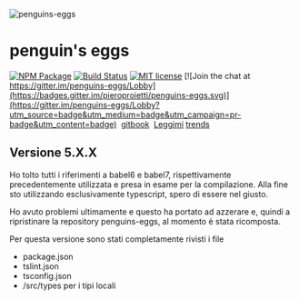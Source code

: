 ![penguins-eggs](https://github.com/pieroproietti/penguins-eggs/blob/master/assets/penguins-eggs.png?raw=true)
# penguin's eggs

[![NPM Package](https://img.shields.io/npm/v/penguins-eggs.svg?style=flat)](https://npmjs.org/package/penguins-eggs "View this project on npm")
[![Build Status](https://travis-ci.org/pieroproietti/penguins-eggs.svg?branch=master)](https://travis-ci.org/pieroproietti/penguins-eggs)
[![MIT license](http://img.shields.io/badge/license-MIT-brightgreen.svg)](http://opensource.org/licenses/MIT)
[![Join the chat at https://gitter.im/penguins-eggs/Lobby](https://badges.gitter.im/pieroproietti/penguins-eggs.svg)](https://gitter.im/penguins-eggs/Lobby?utm_source=badge&utm_medium=badge&utm_campaign=pr-badge&utm_content=badge)
&nbsp;[gitbook](https://penguin-s-eggs.gitbook.io/project/) &nbsp;[Leggimi](./README.it_IT.md)&nbsp;[trends](https://www.npmtrends.com/penguins-eggs) 


## Versione 5.X.X
Ho tolto tutti i riferimenti a babel6 e babel7, rispettivamente  precedentemente utilizzata  e presa in esame per la compilazione. Alla fine sto utilizzando esclusivamente typescript, spero di essere nel giusto.

Ho avuto problemi ultimamente e questo ha portato ad azzerare e, quindi a ripristinare la repository penguins-eggs, al momento è stata ricomposta.

Per questa versione sono stati completamente rivisti i file
* package.json
* tslint.json
* tsconfig.json
* /src/types per i tipi locali
